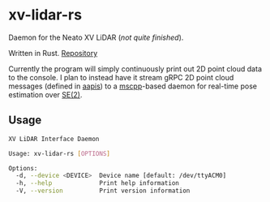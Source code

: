 # xv-lidar-rs

Daemon for the Neato XV LiDAR (*not quite finished*).

Written in Rust. [Repository](https://github.com/goromal/xv-lidar-rs)

Currently the program will simply continuously print out 2D point cloud data to the console.
I plan to instead have it stream gRPC 2D point cloud messages (defined in [aapis](https://github.com/goromal/aapis))
to a [mscpp](../cpp/mscpp.md)-based daemon for real-time pose estimation over [SE(2)](../cpp/manif-geom-cpp.md).

## Usage

```bash
XV LiDAR Interface Daemon

Usage: xv-lidar-rs [OPTIONS]

Options:
  -d, --device <DEVICE>  Device name [default: /dev/ttyACM0]
  -h, --help             Print help information
  -V, --version          Print version information
```

